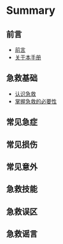 # Summary

## 前言

* [前言](README.md)
* [关于本手册](first-question.md)

## 急救基础

* [认识急救](second-question.md)
* [掌握急救的必要性](ji-jiu-de-bi-yao-xing.md)

## 常见急症

## 常见损伤

## 常见意外

## 急救技能

## 急救误区

## 急救谣言

